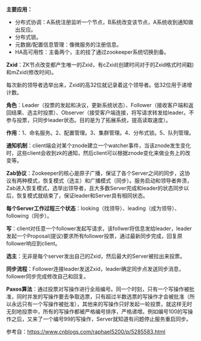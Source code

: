 **主要应用：**

* 分布式协调：A系统注册监听一个节点，B系统改变该节点，A系统收到通知做出反应。
* 分布式锁。
* 元数据/配置信息管理：像微服务的注册信息。
* HA高可用性：主备两个，主的挂了通过zookeeper系统切换到备。

**Zxid**：ZK节点改变都产生唯一的Zxid，有cZxid(创建时间对于的Zxid格式时间戳)和mZxid(修改时间)。

每次新的领导者选举出来，Zxid的高32位就记录着这个领导者。低32位用于递增计数。

**角色**：Leader（投票的发起和决议，更新系统状态）、Follower（接收客户端和返回结果、选主时投票）、Observer（接受客户端连接，将写请求转发给leader。不参与投票，只同步leader状态。目的是为了拓展系统，提高读取速度）。

**作用**：1、命名服务。2、配置管理。3、集群管理。4、分布式锁。5、队列管理。

**通知机制**：client端会对某个znode建立一个watcher事件，当该znode发生变化时，这些client会收到zk的通知，然后client可以根据znode变化来做业务上的改变等。

**Zab协议**：Zookeeper的核心是原子广播，保证了各个Server之间的同步，这协议有两种模式，恢复模式（选主）和广播模式（同步）。服务启动和领导者奔溃，Zab进入恢复模式，选举出领导者，且大多数Server完成和leader的状态同步以后，恢复模式就结束了，保证leader和Server具有相同状态。

**每个Server工作过程三个状态**：looking（找领导）、leading（成为领导）、following（同步）。

**写**：client对任意一个follower发起写请求，该follwer将信息发给leader，leader发起一个Proposal(提议)要求所有follower投票，通过最新同步完成，回复原follower响应到client。

**选主**：无非是每个server发出自己的Zxid，然后最大的Server被拉出来投票。

**同步流程**：Follower连接leader发送Zxid，leader确定同步点发送同步消息，follower同步完成修改自己和回复。

**Paxos算法**：通过投票对写操作进行全局编号。同一个时刻，只有一个写操作被批准，同时并发的写操作要去争取选票，只有超过半数选票的写操作才会被批准（所以永远只有一个写操作被批准），其他来的写操作只好发起一轮投票，就这样无时无刻地投票中，所有的写操作都被严格编号排序，严格递增。例如编号100的写操作之后，又来了一个编号99的写操作，Server就知道有问题停止服务重启同步。

参考自：https://www.cnblogs.com/raphael5200/p/5285583.html